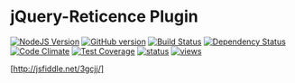 # jQuery-Reticence Plugin

[![NodeJS Version](https://badge.fury.io/js/jquery-reticence.svg)](http://badge.fury.io/js/jquery-reticence)
[![GitHub version](https://badge.fury.io/gh/kawamanza%2Fjquery-reticence.svg)](http://badge.fury.io/gh/kawamanza%2Fjquery-reticence)
[![Build Status](https://travis-ci.org/kawamanza/jquery-reticence.png?branch=master)](https://travis-ci.org/kawamanza/jquery-reticence)
[![Dependency Status](https://gemnasium.com/kawamanza/jquery-reticence.png)](https://gemnasium.com/kawamanza/jquery-reticence)
[![Code Climate](https://codeclimate.com/github/kawamanza/jquery-reticence/badges/gpa.svg)](https://codeclimate.com/github/kawamanza/jquery-reticence)
[![Test Coverage](https://codeclimate.com/github/kawamanza/jquery-reticence/badges/coverage.svg)](https://codeclimate.com/github/kawamanza/jquery-reticence)
[![status](https://sourcegraph.com/api/repos/github.com/kawamanza/jquery-reticence/badges/status.png)](https://sourcegraph.com/github.com/kawamanza/jquery-reticence)
[![views](https://sourcegraph.com/api/repos/github.com/kawamanza/jquery-reticence/.counters/views.png)](https://sourcegraph.com/github.com/kawamanza/jquery-reticence)

[http://jsfiddle.net/3gcjj/]
